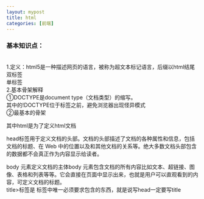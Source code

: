 ```yaml
---
layout: mypost
title: html
categories: [前端]
---
```

<h3>基本知识点：</h3><br />
1.定义：html5是一种描述网页的语言，被称为超文本标记语言，后缀以html结尾<br />
双标签<html> </html> <br />
单标签<img><br />
2.基本骨架解释<br />
①DOCTYPE是document type（文档类型）的缩写。<br />
<!DOCTYPE html> 其中的!DOCTYPE位于标签<html>之前，避免浏览器出现怪异模式<br />
②最基本的骨架<html><head><body></body></head></html> <br />

其中html是为了定义html文档 <br />

head标签用于定义文档的头部。文档的头部描述了文档的各种属性和信息，包括文档的标题、在 Web 中的位置以及和其他文档的关系等。绝大多数文档头部包含的数据都不会真正作为内容显示给读者。 <br />

body 元素定义文档的主体body 元素包含文档的所有内容比如文本、超链接、图像、表格和列表等等。它会直接在页面中显示出来，也就是用户可以直观看到的内容，可定义文档的标题。<br /> title>标签是 <head>标签中唯一必须要求包含的东西，就是说写head一定要写title<title> 的增加有利于SEO优化它显示在浏览器窗口的标题栏或状态栏上,SEO是搜索引擎优化的英文缩写。通过对网站内容调整，满足搜索引擎的排名需求<br />

meta标签用来描述一个HTML网页文档的属性，关键词等，例如:charset="uf-8"是说当前使用的是 utf-8 编码格在开发中我们经常会看到 utf-8，或是 gbk ，这些都是编码格式,通常使用 utf-8 。<br />

在vscode中直接创建一个html为后缀的文件，直接英文! + enter回车键即可生成创建网页的主题部分<br />

<h1>一级标题</h1> <h6>六级标题</h6> 自动生成六级标签h$*6<br />
可以在标签中添加属性：align="left"/corner/right" eg: '<h1 align="corner">'一级标题</h1>
<h3>段落、换行、水平线</h3>
p段落 /p  双标签
br / 换行  单标签
hr/ 创建水平线 单标签 
水平线可以设置颜色属性,长度属性，高度属性，对齐方式 color="greeen"width="300px"size="5px"align="left/right"

<h3>图片</h3> 
img 单标签 <img src="1.jpg"> 需要图片和html在同一个文件夹里 
其中src表示路径，alt表示图像的替代文本，width表示宽度，title表示鼠标悬停在图片上的提示

路径：绝对路径（电脑的盘符存储与访问的具体地址，最完整的那种）、相对路径（子级关系/ 、父级关系../、同级关系可直接写）、网络路径

<h3>标签之超文本链接</h3>
<a href="url">点击跳转内容</a> 可以通过css去调整超链接的蓝紫色样式

<h3>文本标签</h3>
<em></em>强调语气,略微斜体
<i></i>斜体
<b></b>加粗
<strong></strong>加粗加大一点点
<span></span>
<del></del>

<h3>有序列表</h3>
 默认1.2.3 type=“a/b/i/I”
<ol>
    <li>xxx</li>
</ol>

<h3>无序列表 </h3>
默认小圆点 type=“disc/circle空心圆/square/none”
<ul>
    <li>xxx</li>
</ul>
快捷键 ul>li*标签数量

<h3>表格</h3>
<table>
    <tr>(行)
        <td>单元格</td>（列）
    </tr>

    <tr>
        <td>单元格</td>
    </tr>
</table>

快捷属性table>tr*4>td*3{单元格}
表格常用属性 border=“1” 边框和像素 width=“400px” height=“200px”

表格单元格合并
水平合并保留左边删除右边colspan <td colspan="2">单元格</td>
垂直合并保留上边删除下边rowspan <td rowspan="2">单元格</td>

<h3>表单</h3>
form表单包括表单标签、表单域（输入框）、表单按钮（button），用来给用户填写信息，和用户建立交互，比如登录注册,包括登录框和提交按钮（属于表单的控件）
<form>
   用户名:<input type="text"/"password"> #框
    <input type="submit" value="登录"> #按钮
</form>


<h3>表单</h3>
表单的属性：action=“url” 传给服务器的地址
name = “”
method = “get/post”

<h3>块级元素和行内元素</h3>

<h3>分块</h3>
增加每一块的清晰度
<div>主导航</div>
<div>中间行</div>
new：
<header></header>头部
<nav></nav>导航
<section></section> 定义文档中的节,比如章节、页眉、页脚
<aside></aside>侧边栏
<footer></footer>脚部
<article></article>代表一个独立的、完整的相关内容块,例如一篇完整的论坛帖子，一篇博客文章，一个用户评论等
